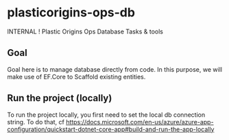 # plasticorigins-ops-db
INTERNAL ! Plastic Origins Ops Database Tasks &amp; tools

## Goal
Goal here is to manage database directly from code.
In this purpose, we will make use of EF.Core to Scaffold existing entities.

## Run the project (locally)
To run the project locally, you first need to set the local db connection string.
To do that, cf https://docs.microsoft.com/en-us/azure/azure-app-configuration/quickstart-dotnet-core-app#build-and-run-the-app-locally
